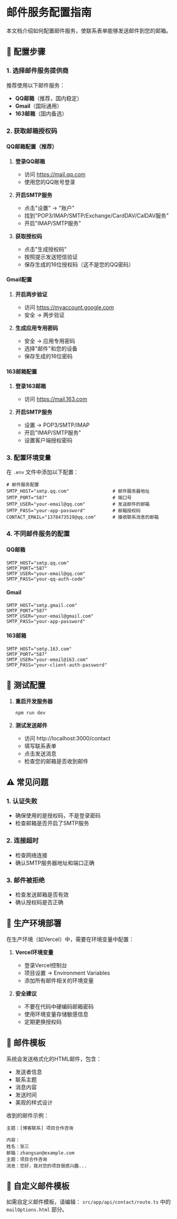 # 邮件服务配置指南

本文档介绍如何配置邮件服务，使联系表单能够发送邮件到您的邮箱。

## 🎯 配置步骤

### 1. 选择邮件服务提供商

推荐使用以下邮件服务：
- **QQ邮箱**（推荐，国内稳定）
- **Gmail**（国际通用）
- **163邮箱**（国内备选）

### 2. 获取邮箱授权码

#### QQ邮箱配置（推荐）

1. **登录QQ邮箱**
   - 访问 https://mail.qq.com
   - 使用您的QQ账号登录

2. **开启SMTP服务**
   - 点击"设置" → "账户"
   - 找到"POP3/IMAP/SMTP/Exchange/CardDAV/CalDAV服务"
   - 开启"IMAP/SMTP服务"

3. **获取授权码**
   - 点击"生成授权码"
   - 按照提示发送短信验证
   - 保存生成的16位授权码（这不是您的QQ密码）

#### Gmail配置

1. **开启两步验证**
   - 访问 https://myaccount.google.com
   - 安全 → 两步验证

2. **生成应用专用密码**
   - 安全 → 应用专用密码
   - 选择"邮件"和您的设备
   - 保存生成的16位密码

#### 163邮箱配置

1. **登录163邮箱**
   - 访问 https://mail.163.com

2. **开启SMTP服务**
   - 设置 → POP3/SMTP/IMAP
   - 开启"IMAP/SMTP服务"
   - 设置客户端授权密码

### 3. 配置环境变量

在 `.env` 文件中添加以下配置：

```env
# 邮件服务配置
SMTP_HOST="smtp.qq.com"                # 邮件服务器地址
SMTP_PORT="587"                        # 端口号
SMTP_USER="your-email@qq.com"          # 发送邮件的邮箱
SMTP_PASS="your-app-password"          # 邮箱授权码
CONTACT_EMAIL="1378473519@qq.com"      # 接收联系消息的邮箱
```

### 4. 不同邮件服务的配置

#### QQ邮箱
```env
SMTP_HOST="smtp.qq.com"
SMTP_PORT="587"
SMTP_USER="your-email@qq.com"
SMTP_PASS="your-qq-auth-code"
```

#### Gmail
```env
SMTP_HOST="smtp.gmail.com"
SMTP_PORT="587"
SMTP_USER="your-email@gmail.com"
SMTP_PASS="your-app-password"
```

#### 163邮箱
```env
SMTP_HOST="smtp.163.com"
SMTP_PORT="587"
SMTP_USER="your-email@163.com"
SMTP_PASS="your-client-auth-password"
```

## 🔧 测试配置

1. **重启开发服务器**
   ```bash
   npm run dev
   ```

2. **测试发送邮件**
   - 访问 http://localhost:3000/contact
   - 填写联系表单
   - 点击发送消息
   - 检查您的邮箱是否收到邮件

## ⚠️ 常见问题

### 1. 认证失败
- 确保使用的是授权码，不是登录密码
- 检查邮箱是否开启了SMTP服务

### 2. 连接超时
- 检查网络连接
- 确认SMTP服务器地址和端口正确

### 3. 邮件被拒绝
- 检查发送邮箱是否有效
- 确认授权码是否正确

## 🚀 生产环境部署

在生产环境（如Vercel）中，需要在环境变量中配置：

1. **Vercel环境变量**
   - 登录Vercel控制台
   - 项目设置 → Environment Variables
   - 添加所有邮件相关的环境变量

2. **安全建议**
   - 不要在代码中硬编码邮箱密码
   - 使用环境变量存储敏感信息
   - 定期更换授权码

## 📧 邮件模板

系统会发送格式化的HTML邮件，包含：
- 发送者信息
- 联系主题
- 消息内容
- 发送时间
- 美观的样式设计

收到的邮件示例：
```
主题：[博客联系] 项目合作咨询

内容：
姓名：张三
邮箱：zhangsan@example.com
主题：项目合作咨询
消息：您好，我对您的项目很感兴趣...
```

## 🎨 自定义邮件模板

如需自定义邮件模板，请编辑：
`src/app/api/contact/route.ts` 中的 `mailOptions.html` 部分。
